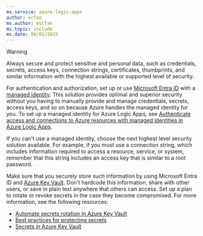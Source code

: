 ```yaml
---
ms.service: azure-logic-apps
author: ecfan
ms.author: estfan
ms.topic: include
ms.date: 04/01/2025
---
```


> [!WARNING]
>
> Always secure and protect sensitive and personal data, such as credentials, secrets, 
> access keys, connection strings, certificates, thumbprints, and similar information 
> with the highest available or supported level of security.
>
> For authentication and authorization, set up or use 
> [Microsoft Entra ID](/entra/identity/authentication/overview-authentication) with a 
> [managed identity](/entra/identity/managed-identities-azure-resources/overview). 
> This solution provides optimal and superior security without you having to manually 
> provide and manage credentials, secrets, access keys, and so on because Azure handles 
> the managed identity for you. To set up a managed identity for Azure Logic Apps, see 
> [Authenticate access and connections to Azure resources with managed identities in Azure Logic Apps](/azure/logic-apps/authenticate-with-managed-identity).
>
> If you can't use a managed identity, choose the next highest level security solution 
> available. For example, if you must use a connection string, which includes information 
> required to access a resource, service, or system, remember that this string includes 
> an access key that is similar to a root password.
>
> Make sure that you securely store such information by using Microsoft Entra ID and 
> [Azure Key Vault](/azure/key-vault/general/overview). Don't hardcode this information, 
> share with other users, or save in plain text anywhere that others can access. Set up 
> a plan to rotate or revoke secrets in the case they become compromised. For more 
> information, see the following resources:
>
> - [Automate secrets rotation in Azure Key Vault](/azure/key-vault/secrets/tutorial-rotation)
> - [Best practices for protecting secrets](/azure/security/fundamentals/secrets-best-practices)
> - [Secrets in Azure Key Vault](/azure/key-vault/secrets/)
